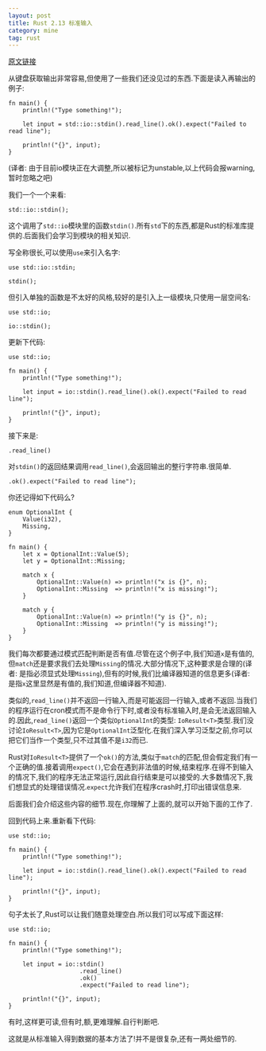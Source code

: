 ```yaml
---
layout: post
title: Rust 2.13 标准输入
category: mine
tag: rust
---
```


[原文链接][from]

从键盘获取输出非常容易,但使用了一些我们还没见过的东西.下面是读入再输出的例子:

    fn main() {
        println!("Type something!");

        let input = std::io::stdin().read_line().ok().expect("Failed to read line");

        println!("{}", input);
    }

(译者: 由于目前io模块正在大调整,所以被标记为unstable,以上代码会报warning,暂时忽略之吧)

我们一个一个来看:

    std::io::stdin();

这个调用了`std::io`模块里的函数`stdin()`.所有`std`下的东西,都是Rust的标准库提供的.后面我们会学习到模块的相关知识.

写全称很长,可以使用`use`来引入名字:

    use std::io::stdin;

    stdin();

但引入单独的函数是不太好的风格,较好的是引入上一级模块,只使用一层空间名:

    use std::io;

    io::stdin();

更新下代码:

    use std::io;

    fn main() {
        println!("Type something!");

        let input = io::stdin().read_line().ok().expect("Failed to read line");

        println!("{}", input);
    }

接下来是:

    .read_line()

对`stdin()`的返回结果调用`read_line()`,会返回输出的整行字符串.很简单.

    .ok().expect("Failed to read line");

你还记得如下代码么?

    enum OptionalInt {
        Value(i32),
        Missing,
    }

    fn main() {
        let x = OptionalInt::Value(5);
        let y = OptionalInt::Missing;

        match x {
            OptionalInt::Value(n) => println!("x is {}", n);
            OptionalInt::Missing  => println!("x is missing!");
        }

        match y {
            OptionalInt::Value(n) => println!("y is {}", n);
            OptionalInt::Missing  => println!("y is missing!");
        }
    }

我们每次都要通过模式匹配判断是否有值.尽管在这个例子中,我们知道`x`是有值的,但`match`还是要求我们去处理`Missing`的情况.大部分情况下,这种要求是合理的(译者: 是指必须显式处理`Missing`),但有的时候,我们比编译器知道的信息更多(译者: 是指`x`这里显然是有值的,我们知道,但编译器不知道).

类似的,`read_line()`并不返回一行输入,而是可能返回一行输入,或者不返回.当我们的程序运行在cron模式而不是命令行下时,或者没有标准输入时,是会无法返回输入的.因此,`read_line()`返回一个类似`OptionalInt`的类型: `IoResult<T>`类型.我们没讨论`IoResult<T>`,因为它是`OptionalInt`泛型化.在我们深入学习泛型之前,你可以把它们当作一个类型,只不过其值不是`i32`而已.

Rust对`IoResult<T>`提供了一个`ok()`的方法,类似于`match`的匹配,但会假定我们有一个正确的值.接着调用`expect()`,它会在遇到非法值的时候,结束程序.在得不到输入的情况下,我们的程序无法正常运行,因此自行结束是可以接受的.大多数情况下,我们想显式的处理错误情况.`expect`允许我们在程序crash时,打印出错误信息来.

后面我们会介绍这些内容的细节.现在,你理解了上面的,就可以开始下面的工作了.

回到代码上来.重新看下代码:

    use std::io;

    fn main() {
        println!("Type something!");

        let input = io::stdin().read_line().ok().expect("Failed to read line");

        println!("{}", input);
    }

句子太长了,Rust可以让我们随意处理空白.所以我们可以写成下面这样:

    use std::io;

    fn main() {
        println!("Type something!");

        let input = io::stdin()
                        .read_line()
                        .ok()
                        .expect("Failed to read line");

        println!("{}", input);
    }
    
有时,这样更可读,但有时,额,更难理解.自行判断吧.

这就是从标准输入得到数据的基本方法了!并不是很复杂,还有一两处细节的.
    
[from]: http://doc.rust-lang.org/book/standard-input.html
